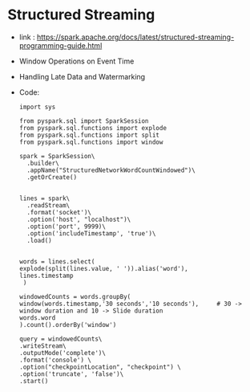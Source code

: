 # Structured Streaming

- link : https://spark.apache.org/docs/latest/structured-streaming-programming-guide.html

- Window Operations on Event Time

- Handling Late Data and Watermarking

- Code:

      import sys

      from pyspark.sql import SparkSession
      from pyspark.sql.functions import explode
      from pyspark.sql.functions import split
      from pyspark.sql.functions import window

      spark = SparkSession\
        .builder\
        .appName("StructuredNetworkWordCountWindowed")\
        .getOrCreate()


      lines = spark\
        .readStream\
        .format('socket')\
        .option('host', "localhost")\
        .option('port', 9999)\
        .option('includeTimestamp', 'true')\
        .load()


      words = lines.select(
      explode(split(lines.value, ' ')).alias('word'),
      lines.timestamp
       )

      windowedCounts = words.groupBy(
      window(words.timestamp,'30 seconds','10 seconds'),     # 30 -> window duration and 10 -> Slide duration
      words.word
      ).count().orderBy('window')

      query = windowedCounts\
      .writeStream\
      .outputMode('complete')\
      .format('console') \
      .option("checkpointLocation", "checkpoint") \
      .option('truncate', 'false')\
      .start()
